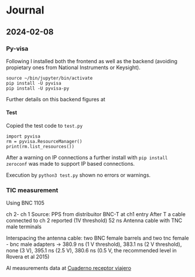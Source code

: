 # Journal

## 2024-02-08

### Py-visa
Following [](https://pyvisa.readthedocs.io/en/latest/introduction/getting.html) I installed both the frontend
as well as the backend (avoiding propietary ones from National Instruments or Keysight). 
```
source ~/bin/jupyter/bin/activate
pip install -U pyvisa
pip install -U pyvisa-py
```
Further details on this backend figures at [](https://pyvisa.readthedocs.io/projects/pyvisa-py/en/latest/)

#### Test
Copied the test code to `test.py`
```
import pyvisa
rm = pyvisa.ResourceManager()
print(rm.list_resources())
```
After a warning on IP connections a further install with `pip install zeroconf` was made to support IP based connections.

Execution by `python3 test.py` shown no errors or warnings.


### TIC measurement
Using BNC 1105

ch 2- ch 1
Source: PPS from distribuitor
BNC-T at ch1 entry 
After T a cable connected to ch 2 reported (1V threshold) 52 ns
Antenna cable with TNC male terminals

Interspacing the antenna cable: two BNC female barrels and two tnc female - bnc male adapters 
-> 380.9 ns (1 V threshold), 383.1 ns (2 V threshold), none (3 V), 395.1 ns (2.5 V), 380.6 ns (0.5 V, the recommended level in Rovera et al 2015)

Al measurements data at [Cuaderno receptor viajero](https://www.overleaf.com/project/65c50c5770ce777dd70478c1)
